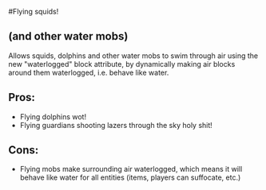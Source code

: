 #Flying squids!
## (and other water mobs)

Allows squids, dolphins and other water mobs to swim through air using the new "waterlogged" block attribute,
by dynamically making air blocks around them waterlogged, i.e. behave like water.

## Pros:

* Flying dolphins wot!
* Flying guardians shooting lazers through the sky holy shit!

## Cons:

* Flying mobs make surrounding air waterlogged, which means it will behave like water for all entities
  (items, players can suffocate, etc.)

